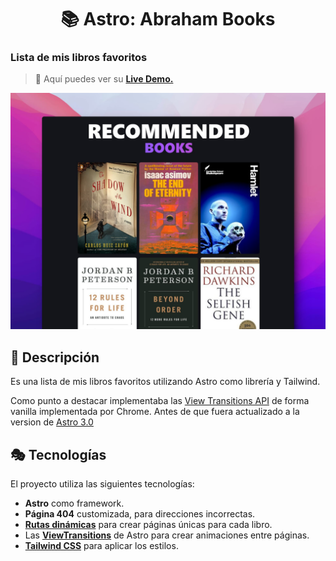 <div align="center">
  
# 📚 Astro: Abraham Books

</div>

### Lista de mis libros favoritos

> 🧩 Aquí puedes ver su [**Live Demo.**](https://abraham-books.netlify.app/)

![vista-previa](public/preview/01-page-preview.jpg)

## 🚀 Descripción

Es una lista de mis libros favoritos utilizando Astro como librería y Tailwind.

Como punto a destacar implementaba las [View Transitions API](https://developer.chrome.com/docs/web-platform/view-transitions/) de forma vanilla implementada por Chrome. Antes de que fuera actualizado a la version de [Astro 3.0](https://astro.build/blog/astro-3/)

## 🎭 Tecnologías

El proyecto utiliza las siguientes tecnologías:

- **Astro** como framework.
- **Página 404** customizada, para direcciones incorrectas.
- [**Rutas dinámicas**](https://docs.astro.build/en/core-concepts/routing/#dynamic-routes) para crear páginas únicas para cada libro.
- Las [**ViewTransitions**](https://docs.astro.build/en/guides/view-transitions/) de Astro para crear animaciones entre páginas.
- [**Tailwind CSS**](https://tailwindcss.com/) para aplicar los estilos.
